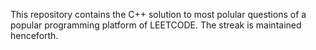 This repository contains the C++ solution to most polular questions of a popular programming platform of LEETCODE. The streak is maintained henceforth.